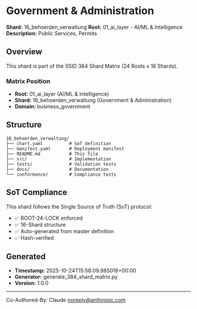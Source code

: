 # Government & Administration

**Shard:** 16_behoerden_verwaltung
**Root:** 01_ai_layer - AI/ML & Intelligence
**Description:** Public Services, Permits

## Overview

This shard is part of the SSID 384 Shard Matrix (24 Roots x 16 Shards).

### Matrix Position
- **Root:** 01_ai_layer (AI/ML & Intelligence)
- **Shard:** 16_behoerden_verwaltung (Government & Administration)
- **Domain:** business_government

## Structure

```
16_behoerden_verwaltung/
├── chart.yaml          # SoT definition
├── manifest.yaml       # Deployment manifest
├── README.md           # This file
├── src/                # Implementation
├── tests/              # Validation tests
├── docs/               # Documentation
└── conformance/        # Compliance tests
```

## SoT Compliance

This shard follows the Single Source of Truth (SoT) protocol:
- ✅ ROOT-24-LOCK enforced
- ✅ 16-Shard structure
- ✅ Auto-generated from master definition
- ✅ Hash-verified

## Generated

- **Timestamp:** 2025-10-24T15:58:09.985018+00:00
- **Generator:** generate_384_shard_matrix.py
- **Version:** 1.0.0

---

Co-Authored-By: Claude <noreply@anthropic.com>

